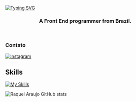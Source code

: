 
<a align="center" href="https://git.io/typing-svg"><img src="https://readme-typing-svg.herokuapp.com? font=Fantasy&weight=500&size=35&pause=1000&color=FF69B4&random=false&width=435&lines=Welcome+to+my+profile!;I'm+Raquel+Araujo." alt="Typing SVG" /></a>

<h3 align="center">A Front End programmer from Brazil.</h3>

<br/>

### Contato

[![instagram](https://img.shields.io/badge/Instagram-E4405F?style=for-the-badge&logo=instagram&logoColor=white)](https://www.instagram.com/shadowvamp_?igsh=MWp5dzdjd3JnbmE1ag==)

## Skills  

[![My Skills](https://skillicons.dev/icons?i=html,css,js,py,bootstrap)](https://skillicons.dev)


![Raquel Araujo GitHub stats](https://github-readme-stats.vercel.app/api?username=Rackaraujo&show_icons=true&theme=dracula)
